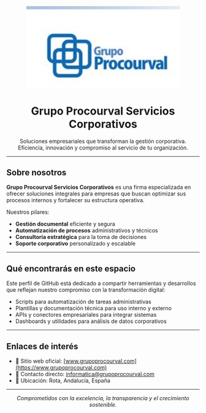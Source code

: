 <p align="center">
  <img src="https://github.com/GrupoProcourval/.github/blob/main/logo_completo2.jpg?raw=true" alt="Logo Grupo Procourval" width="400"/>
</p>

<h1 align="center">Grupo Procourval Servicios Corporativos</h1>

<p align="center">
  Soluciones empresariales que transforman la gestión corporativa.<br>
  Eficiencia, innovación y compromiso al servicio de tu organización.
</p>

---

## Sobre nosotros

**Grupo Procourval Servicios Corporativos** es una firma especializada en ofrecer soluciones integrales para empresas que buscan optimizar sus procesos internos y fortalecer su estructura operativa.

Nuestros pilares:

- **Gestión documental** eficiente y segura  
- **Automatización de procesos** administrativos y técnicos  
- **Consultoría estratégica** para la toma de decisiones  
- **Soporte corporativo** personalizado y escalable  

---

##  Qué encontrarás en este espacio

Este perfil de GitHub está dedicado a compartir herramientas y desarrollos que reflejan nuestro compromiso con la transformación digital:

-  Scripts para automatización de tareas administrativas  
-  Plantillas y documentación técnica para uso interno y externo  
-  APIs y conectores empresariales para integrar sistemas  
-  Dashboards y utilidades para análisis de datos corporativos  

---

## Enlaces de interés

- 🏢 Sitio web oficial: [www.grupoprocourval.com](https://www.grupoprocourval.com)  
- 📧 Contacto directo: [informatica@grupoprocourval.com](mailto:informatica@grupoprocourval.com)  
- 📍 Ubicación: Rota, Andalucía, España  

---

<p align="center">
  <em>Comprometidos con la excelencia, la transparencia y el crecimiento sostenible.</em>
</p>
